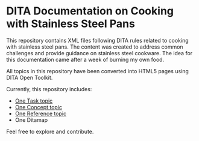 # DITA Documentation on Cooking with Stainless Steel Pans

This repository contains XML files following DITA rules related to cooking with stainless steel pans. The content was created to address common challenges and provide guidance on stainless steel cookware. The idea for this documentation came after a week of burning my own food. 

All topics in this repository have been converted into HTML5 pages using DITA Open Toolkit.

Currently, this repository includes:
- [One Task topic](How-to-cook-with-Stainless-Steel-Pans.dita)
- [One Concept topic](WhyStainlessSteel.dita)
- [One Reference topic](StainlessSteelReference.dita)
- One Ditamap

Feel free to explore and contribute.
